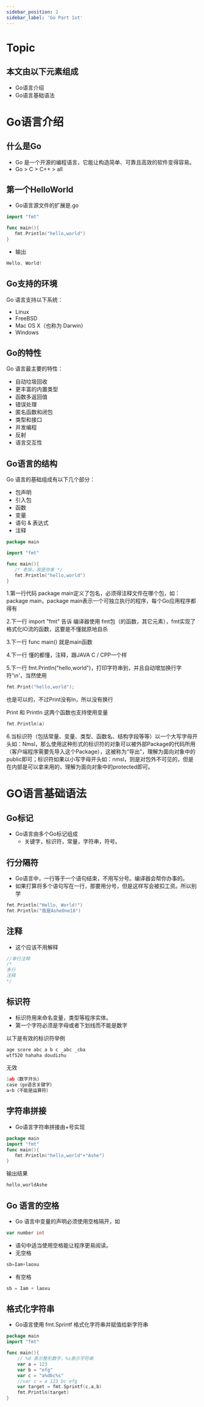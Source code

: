 ```yaml
---
sidebar_position: 2
sidebar_label: 'Go Part 1st' 
---
```


# Topic

## 本文由以下元素组成

- Go语言介绍
- Go语言基础语法

# Go语言介绍

## 什么是Go

- Go 是一个开源的编程语言，它能让构造简单、可靠且高效的软件变得容易。
- Go > C > C++ > all

## 第一个HelloWorld

- Go语言源文件的扩展是.go

```go
import "fmt"

func main(){
   fmt.Println("hello,world")
}
```

- 输出

```go
Hello, World!
```

## Go支持的环境

Go 语言支持以下系统：

- Linux
- FreeBSD
- Mac OS X（也称为 Darwin）
- Windows

## Go的特性

Go 语言最主要的特性：

- 自动垃圾回收
- 更丰富的内置类型
- 函数多返回值
- 错误处理
- 匿名函数和闭包
- 类型和接口
- 并发编程
- 反射
- 语言交互性

## Go语言的结构

Go 语言的基础组成有以下几个部分：

- 包声明
- 引入包
- 函数
- 变量
- 语句 & 表达式
- 注释

```go
package main

import "fmt"

func main(){
   /* 老徐，我是你爹 */
   fmt.Println("hello,world")
}
```

1.第一行代码 package main定义了包名，必须得注释文件在哪个包，如：package main，package main表示一个可独立执行的程序，每个Go应用程序都得有

2.下一行 import "fmt" 告诉 编译器使用 fmt包（的函数，其它元素），fmt实现了格式化IO流的函数，这要是不懂就原地自杀

3.下一行 func main() 就是main函数

4.下一行 懂的都懂，注释，跟JAVA C / CPP一个样

5.下一行 fmt.Println("hello,world")，打印字符串到，并且自动增加换行字符'\n'，当然使用

```go
fmt.Print("hello,world");
```

也是可以的，不过Print没有ln，所以没有换行

Print 和 Println 这两个函数也支持使用变量

```go
fmt.Println(a)
```

6.当标识符（包括常量、变量、类型、函数名、结构字段等等）以一个大写字母开头如：Nmsl，那么使用这种形式的标识符的对象可以被外部Package的代码所用（客户端程序需要先导入这个Package），这被称为“导出”，理解为面向对象中的public即可；标识符如果以小写字母开头如：nmsl，则是对包外不可见的，但是在内部是可以拿来用的，理解为面向对象中的protected即可。

# GO语言基础语法

## Go标记

- Go语言由多个Go标记组成
  - 关键字，标识符，常量，字符串，符号。

## 行分隔符

- Go语言中，一行等于一个语句结束，不用写分号。编译器会帮你办事的。
- 如果打算将多个语句写在一行，那要用分号，但是这样写会被扣工资。所以别学

```GO
fmt.Println("Hello, World!")
fmt.Println("我是AsheOne18")
```

## 注释

- 这个应该不用解释

```go
//单行注释
/*
多行
注释
*/
```

## 标识符

- 标识符用来命名变量，类型等程序实体。
- 第一个字符必须是字母或者下划线而不能是数字

以下是有效的标识符举例

```go
age score abc a b c _abc _cba
wtf520 hahaha doudizhu
```

无效

```go
1ab（数字开头）
case（go语言关键字）
a+b（不能是运算符）
```

## 字符串拼接

- Go语言字符串拼接由+号实现

```go
package main
import "fmt"
func main(){
   fmt.Println("hello,world"+"Ashe")
}
```

输出结果

```go
hello,worldAshe
```

## Go 语言的空格

- Go 语言中变量的声明必须使用空格隔开，如

```go
var number int
```

- 语句中适当使用空格能让程序更易阅读。
- 无空格

```go
sb=Iam+laoxu
```

- 有空格

```go
sb = Iam + laoxu
```

## 格式化字符串

- Go语言使用 fmt.Sprintf 格式化字符串并赋值给新字符串

```go
package main
import "fmt"

func main(){
	// %d 表示整形数字，%s表示字符串
	var a = 123
	var b = "efg"
	var c = "a%dbc%s"
	//var c = a 123 bc efg
	var target = fmt.Sprintf(c,a,b)
	fmt.Println(target)
}
```

